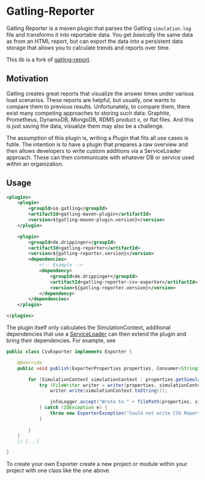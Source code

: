 # Gatling-Reporter

Gatling Reporter is a maven plugin that parses the Gatling `simulation.log` file and transforms it into reportable data.
You get _basically_ the same data as from an HTML report, but can export the data into a persistent data storage
that allows you to calculate trends and reports over time.

This lib is a fork of [gatling-report](https://github.com/nuxeo/gatling-report).

## Motivation

Gatling creates great reports that visualize the answer times under various load scenarios.
These reports are helpful, but usually, one wants to compare them to previous results.
Unfortunately, to compare them, there exist many competing approaches to storing such data: Graphite, Prometheus,
DynamoDB, MongoDB, RDMS product x, or flat files.
And this is just saving the data, visualize them may also be a challenge.

The assumption of this plugin is, writing a Plugin that fits all use cases is futile.
The intention is to have a plugin that prepares a raw overview and then allows developers to write custom additions
via a ServiceLoader approach.
These can then communicate with whatever DB or service used within an organization.

## Usage

```xml
<plugins>
    <plugin>
        <groupId>io.gatling</groupId>
        <artifactId>gatling-maven-plugin</artifactId>
        <version>${gatling-maven-plugin.version}</version>
    </plugin>

    <plugin>
        <groupId>de.drippinger</groupId>
        <artifactId>gatling-reporter</artifactId>
        <version>${gatling-reporter.version}</version>
        <dependencies>
            <!-- Example -->
            <dependency>
                <groupId>de.drippinger</groupId>
                <artifactId>gatling-reporter-csv-exporter</artifactId>
                <version>${gatling-reporter.version}</version>
            </dependency>
        </dependencies>
    </plugin>

</plugins>
```
The plugin itself only calculates the SimulationContext, additional dependencies that use a
[ServiceLoader](https://docs.oracle.com/javase/8/docs/api/java/util/ServiceLoader.html) can then extend the plugin and
bring their dependencies.
For example, see

```java
public class CsvExporter implements Exporter {

    @Override
    public void publish(ExporterProperties properties, Consumer<String> infoLogger) {

        for (SimulationContext simulationContext : properties.getSimulations()) {
            try (FileWriter writer = writer(properties, simulationContext)) {
                writer.write(simulationContext.toString());

                infoLogger.accept("Wrote to " + filePath(properties, simulationContext));
            } catch (IOException e) {
                throw new ExporterException("Could not write CSV Report", e);
            }

        }
    }
    // [...]

}
```
To create your own Exporter create a new project or module within your project with one class like the one above.
